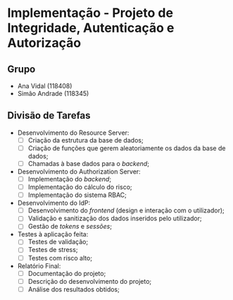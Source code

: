 # Implementação - Projeto de Integridade, Autenticação e Autorização

## Grupo

- Ana Vidal (118408)
- Simão Andrade (118345)

## Divisão de Tarefas

- Desenvolvimento do Resource Server:
  - [ ] Criação da estrutura da base de dados;
  - [ ] Criação de funções que gerem aleatoriamente os dados da base de dados;
  - [ ] Chamadas à base dados para o *backend*; 
- Desenvolvimento do Authorization Server:
  - [ ] Implementação do *backend*;
  - [ ] Implementação do cálculo do risco;
  - [ ] Implementação do sistema RBAC;
- Desenvolvimento do IdP:
  - [ ] Desenvolvimento do *frontend* (design e interação com o utilizador); 
  - [ ] Validação e sanitização dos dados inseridos pelo utilizador;
  - [ ] Gestão de *tokens* e *sessões*;
- Testes à aplicação feita:
  - [ ] Testes de validação;
  - [ ] Testes de stress;
  - [ ] Testes com risco alto;
- Relatório Final:
  - [ ] Documentação do projeto;
  - [ ] Descrição do desenvolvimento do projeto;
  - [ ] Análise dos resultados obtidos;